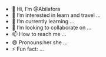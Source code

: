 - 👋 Hi, I’m @Abilafora
- 👀 I’m interested in learn and travel ...
- 🌱 I’m currently learning ...
- 💞️ I’m looking to collaborate on ...
- 📫 How to reach me ...
- 😄 Pronouns:her she ...
- ⚡ Fun fact: ...

<!---
Abilafora/Abilafora is a ✨ special ✨ repository because its `README.md` (this file) appears on your GitHub profile.
You can click the Preview link to take a look at your changes.
--->
